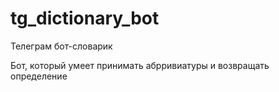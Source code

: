 # tg_dictionary_bot
Телеграм бот-словарик

Бот, который умеет принимать абрривиатуры и возвращать определение
